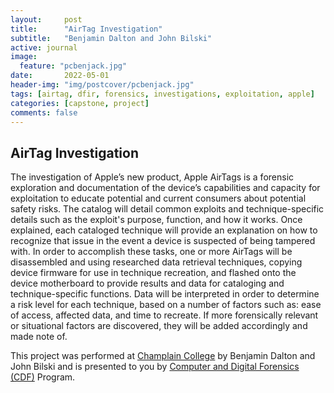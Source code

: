 ```yaml
---
layout:     post
title:      "AirTag Investigation"
subtitle:   "Benjamin Dalton and John Bilski"
active: journal
image:
  feature: "pcbenjack.jpg"
date:       2022-05-01
header-img: "img/postcover/pcbenjack.jpg"
tags: [airtag, dfir, forensics, investigations, exploitation, apple]
categories: [capstone, project]
comments: false
---
```


<h2>AirTag Investigation</h2>

<p>The investigation of Apple’s new product, Apple AirTags is a forensic exploration and documentation of the device’s capabilities and capacity for exploitation to educate potential and current consumers about potential safety risks.  The catalog will detail common exploits and technique-specific details such as the exploit's purpose, function, and how it works. Once explained, each cataloged technique will provide an explanation on how to recognize that issue in the event a device is suspected of being tampered with.  In order to accomplish these tasks, one or more AirTags will be disassembled and using researched data retrieval techniques, copying device firmware for use in technique recreation, and flashed onto the device motherboard to provide results and data for cataloging and technique-specific functions.  Data will be interpreted in order to determine a risk level for each technique, based on a number of factors such as: ease of access, affected data, and time to recreate.  If more forensically relevant or situational factors are discovered, they will be added accordingly and made note of.  </p>


<p>This project was performed at <a href="https://www.champlain.edu/">Champlain College</a> by Benjamin Dalton and John Bilski and is presented to you by <a href="https://ccdfir.com/">Computer and Digital Forensics (CDF)</a> Program.</p>
